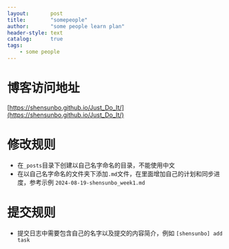```yaml
---
layout:       post
title:        "somepeople"
author:       "some people learn plan"
header-style: text
catalog:      true
tags:
    - some people
---
```

# 博客访问地址 
[https://shensunbo.github.io/Just_Do_It/](https://shensunbo.github.io/Just_Do_It/)

# 修改规则
* 在`_posts`目录下创建以自己名字命名的目录，不能使用中文
* 在以自己名字命名的文件夹下添加`.md`文件，在里面增加自己的计划和同步进度，参考示例 `2024-08-19-shensunbo_week1.md` 

# 提交规则
* 提交日志中需要包含自己的名字以及提交的内容简介，例如 `[shensunbo] add task`
